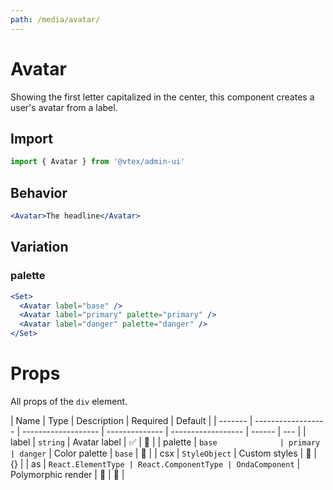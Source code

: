 ```yaml
---
path: /media/avatar/
---
```


# Avatar

Showing the first letter capitalized in the center, this component creates a user's avatar from a label.

## Import

```jsx isStatic
import { Avatar } from '@vtex/admin-ui'
```

## Behavior

```jsx
<Avatar>The headline</Avatar>
```

## Variation

### palette

```jsx
<Set>
  <Avatar label="base" />
  <Avatar label="primary" palette="primary" />
  <Avatar label="danger" palette="danger" />
</Set>
```

# Props

All props of the `div` element.

| Name    | Type               | Description         | Required       | Default            |
| ------- | ------------------ | ------------------- | -------------- | ------------------ | ------ | --- |
| label   | `string`           | Avatar label        | ✅             | 🚫                 |
| palette | `base              | primary             | danger`        | Color palette      | `base` | 🚫  |
| csx     | `StyleObject`      | Custom styles       | 🚫             | {}                 |
| as      | `React.ElementType | React.ComponentType | OndaComponent` | Polymorphic render | 🚫     | 🚫  |
